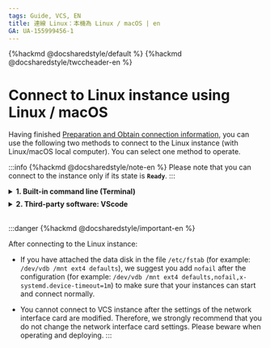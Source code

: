 ```yaml
---
tags: Guide, VCS, EN
title: 連線 Linux：本機為 Linux / macOS | en
GA: UA-155999456-1
---
```


{%hackmd @docsharedstyle/default %}
{%hackmd @docsharedstyle/twccheader-en %}

# Connect to Linux instance using Linux / macOS

Having finished [Preparation and Obtain connection information](https://man.twcc.ai/@twccdocs/vcs-guide-connect-prerequisite-en), you can use the following two methods to connect to the Linux instance (with Linux/macOS local computer). You can select one method to operate.

:::info
{%hackmd @docsharedstyle/note-en %}
Please note that you can connect to the instance only if its state is **`Ready`**.
:::


<!-- 1 start -->

<details class="docspoiler">

<summary><b>1. Built-in command line (Terminal)</b></summary>

Open terminal on your local computer, enter the commands sequentially according to the [<ins>obtained connection information</ins>](https://man.twcc.ai/@twccdocs/vcs-guide-connect-prerequisite-en) to change the permission of the key pair and connect to the VCS instance.

 <div style="background-color:black;color:white;padding:20px;">
 jc@jc-VirtualBox:~$ <span style="background-color:#fcf8e3; color: #000; padding:3.2px">chmod 400 janicekey01.pem</span><br><br>
 
 jc@jc-VirtualBox:~$ <span style="background-color:#fcf8e3; color: #000; padding:3.2px">ssh -i janicekey01.pem centos@203.145.220.231 </span><br>
The authenticity of host '203.145.220.231 (203.145.220.231)' can't be established.
ECDSA key fingerprint is SHA256:vZ5EWM1ZbnYWkF52T6fxQROphd2PqiaGYvpBAuSahFQ.
Are you sure you want to continue connecting (yes/no)? <span style="background-color:#fcf8e3; color: #000 ; padding:3.2px">yes</span><br>
Warning: Permanently added '203.145.220.231' (ECDSA) to the list of known hosts.
Last login: Wed May 15 01:02:37 2019 from 59-124-220-27.hinet-ip.hinet.net <br>
[centos@vm01-252546-iaas ~]$
</div>


</details>

<!-- Space -->

<div style="height:8px"></div>

<!-- 2. start -->

<details class="docspoiler">

<summary><b>2. Third-party software: VScode</b></summary>

If you already use VScode to develop, you can also directly use this software to connect to your VCS instance. VScode supports a variety of platforms, and provides many extensions that are easy to install and use. The following screenshots are operated by Windows, and the steps are similar to Linux or macOS. For more detailed instructions, see [<ins>VScode instructions</ins>](https://code.visualstudio.com/blogs/2019/10/03/remote-ssh-tips-and-tricks).

### Step 1. Download and install VScode

Go to [VScode](https://code.visualstudio.com/Download)  to download and install VScode, and then open it.

![](https://cos.twcc.ai/SYS-MANUAL/uploads/upload_010a76dabe0d66c94562e776fe3b3a6a.png)

### Step 2. Install SSH extension

Click "**Extensions**" > enter *remote ssh* in the search bar > select "**Remote- SSH**" and click "**Install**"

![](https://cos.twcc.ai/SYS-MANUAL/uploads/upload_38c0c0011b900d9a5547a5f4487f4fce.png)

### Step 3. Build configuration file

- After the installation, click the icon in the lower left corner of VScode to open the remote connection list

![](https://cos.twcc.ai/SYS-MANUAL/uploads/upload_ecaaf1c1f4a790161660b2a45020b607.png)

- Click "**Remote-SSH: Open Configuration File**"

![](https://cos.twcc.ai/SYS-MANUAL/uploads/upload_2efbf5090bc128487b714ffe122ba037.png)

- Click "**C:\Users\User\.ssh\config**" to build connection configuration file

![](https://cos.twcc.ai/SYS-MANUAL/uploads/upload_a9e954c2165abc59b5be91f8d314112c.png)

- Move the key pair pem file to `~/.ssh/` directory

![](https://cos.twcc.ai/SYS-MANUAL/uploads/upload_237f5babfff7d1265879f96d3262a60f.png)

- Open the configuration file, then copy and paste the following format, and fill in [<ins>VCS instance information</ins>](https://man.twcc.ai/@twccdocs/vcs-guide-connect-prerequisite-en); If you have multiple instances, you can also copy and paste several changes at once. Remember to save the file after modifying.

```bash
Host <INSTANCE_NAME>           #enter the name of VCS instance
    HostName <PUBLIC_IP>       #enter public IP
    User <IMAGE_TYPE>          #enter ubuntu or centos
    IdentityFile ~/.ssh/<.pem> #enter the name of the key pair .pem file
```


![](https://cos.twcc.ai/SYS-MANUAL/uploads/upload_871749523146661c11306b59bea27ce0.png)



### Step 4. Connect to the VCS instance

- Click the icon in the lower left corner of VScode again> select "**Remote-SSH: Connect to Host...**" 

![](https://cos.twcc.ai/SYS-MANUAL/uploads/upload_ce4b6b932674950fe3732f35fd2627a3.png)

- System will show the configured instances, click to start the connection

![](https://cos.twcc.ai/SYS-MANUAL/uploads/upload_ab2ee3bcc20dfba930e9666ea38e4911.png)

- Then click "**Linux**"  

![](https://cos.twcc.ai/SYS-MANUAL/uploads/upload_03d9ef5fc7818f3893301eced215414f.png)

- Click "**Continue**" 

![](https://cos.twcc.ai/SYS-MANUAL/uploads/upload_7647f858a45535cdeeb41552fd27d52f.png)

- After the connection is created, **`SSH: <Host Name>`** will be shown in the lower left corner of the VScode

![](https://cos.twcc.ai/SYS-MANUAL/uploads/upload_90ad691923b321838ea46f8e0304719c.png)

- Open "**Terminal**" again > "**New Terminal**" then you are able to start operating VCS instances!

![](https://cos.twcc.ai/SYS-MANUAL/uploads/upload_719594c2f99eeca61a261800d4e0c511.png)
</details>

<br>

:::danger
{%hackmd @docsharedstyle/important-en %}

After connecting to the Linux instance:

- If you have attached the data disk in the file `/etc/fstab` (for example: `/dev/vdb /mnt ext4 defaults`), we suggest you add `nofail` after the configuration (for example: `/dev/vdb /mnt ext4 defaults,nofail,x-systemd.device-timeout=1m`) to make sure that your instances can start and connect normally.

- You cannot connect to VCS instance after the settings of the network interface card are modified. Therefore, we strongly recommend that you do not change the network interface card settings. Please beware when operating and deploying.
:::
